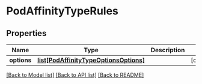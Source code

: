 # PodAffinityTypeRules

## Properties
Name | Type | Description | Notes
------------ | ------------- | ------------- | -------------
**options** | [**list[PodAffinityTypeOptionsOptions]**](PodAffinityTypeOptionsOptions.md) |  | [optional] 

[[Back to Model list]](../README.md#documentation-for-models) [[Back to API list]](../README.md#documentation-for-api-endpoints) [[Back to README]](../README.md)

